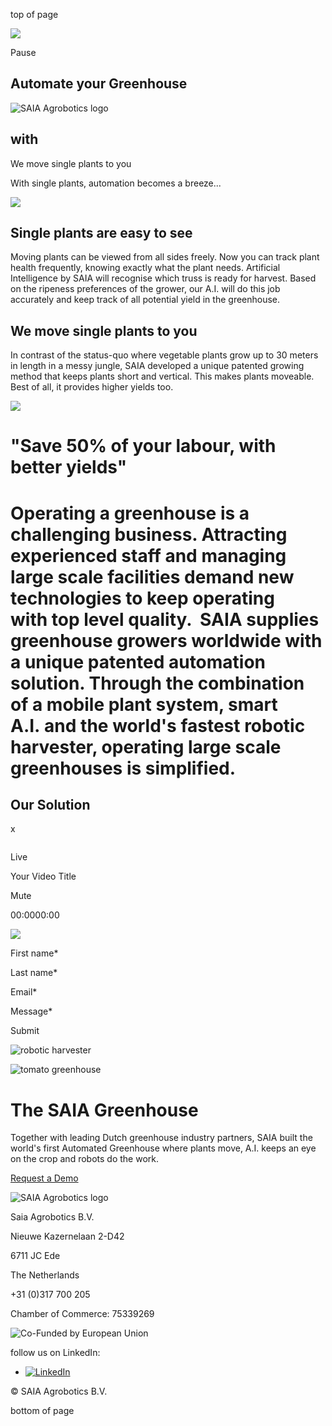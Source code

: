 top of page

![](https://static.wixstatic.com/media/8465ea_5edc573bee0f416b9a0f71aa970a4515f000.jpg/v1/fill/w_14,h_720,al_c,q_80,usm_0.33_1.00_0.00,enc_avif,quality_auto/8465ea_5edc573bee0f416b9a0f71aa970a4515f000.jpg)

Pause

## Automate your Greenhouse

![SAIA Agrobotics logo](https://static.wixstatic.com/media/8e3895_19bc620b222046eca4490713624ef5d6~mv2.png/v1/crop/x_760,y_1,w_1808,h_636/fill/w_254,h_89,fp_0.50_0.50,q_85,usm_0.66_1.00_0.01,enc_avif,quality_auto/8e3895_19bc620b222046eca4490713624ef5d6~mv2.png)

## with

We move single plants to you

With single plants, automation becomes a breeze...

![](https://static.wixstatic.com/media/8465ea_1c7a960b9e404b96b39b7bf69614b939f001.jpg/v1/fill/w_713,h_371,al_c,q_80,usm_0.33_1.00_0.00,enc_avif,quality_auto/8465ea_1c7a960b9e404b96b39b7bf69614b939f001.jpg)

## Single plants are easy to see

Moving plants can be viewed from all sides freely. Now you can track plant health frequently, knowing exactly what the plant needs. Artificial Intelligence by SAIA will recognise which truss is ready for harvest. Based on the ripeness preferences of the grower, our A.I. will do this job accurately and keep track of all potential yield in the greenhouse.

## We move single plants to you

In contrast of the status-quo where vegetable plants grow up to 30 meters in length in a messy jungle, SAIA developed a unique patented growing method that keeps plants short and vertical. This makes plants moveable. Best of all, it provides higher yields too.

![](https://static.wixstatic.com/media/8465ea_264c7bc010ca4e758b0461c8ce45c7ecf002.jpg/v1/fill/w_671,h_335,al_c,q_80,usm_0.33_1.00_0.00,enc_avif,quality_auto/8465ea_264c7bc010ca4e758b0461c8ce45c7ecf002.jpg)

# "Save 50% of your labour,   with better yields"

# Operating a greenhouse is a challenging business. Attracting experienced staff and managing large scale facilities demand new technologies to keep operating with top level quality.   ​   SAIA supplies greenhouse growers worldwide with a unique patented automation solution. Through the combination of a mobile plant system, smart A.I. and the world's fastest robotic harvester, operating large scale greenhouses is simplified.

## Our Solution

x

```

```

Live

Your Video Title

Mute

00:0000:00

![](https://static.wixstatic.com/media/8465ea_299f204a10bd4d5f9b12e47b57fda3c1f000.jpg/v1/fill/w_1920,h_1011,al_c,q_85,usm_0.66_1.00_0.01,enc_auto/8465ea_299f204a10bd4d5f9b12e47b57fda3c1f000.jpg)

First name\*

Last name\*

Email\*

Message\*

Submit

![robotic harvester](https://static.wixstatic.com/media/8465ea_66f6cbeeb7d04564b9cd419962d6ece4~mv2.png/v1/fill/w_495,h_817,al_c,q_90,usm_0.66_1.00_0.01,enc_avif,quality_auto/SAIA3.png)

![tomato greenhouse](https://static.wixstatic.com/media/8e3895_06cd9b3912ce4dadb22a82ffb9d6cf14~mv2.jpeg/v1/crop/x_1,y_139,w_1932,h_1103/fill/w_1149,h_642,fp_0.50_0.50,q_85,usm_0.66_1.00_0.01,enc_avif,quality_auto/SAIA%20Greenhouse%20Clean.jpeg)

# The SAIA Greenhouse

Together with leading Dutch greenhouse industry partners, SAIA built the world's first Automated Greenhouse where plants move, A.I. keeps an eye on the crop and robots do the work.

[Request a Demo](https://www.saia.tech/request-demo)

![SAIA Agrobotics logo](https://static.wixstatic.com/media/8465ea_4c0ed650d5bc43e0bbf86751c9f57889~mv2.png/v1/fill/w_359,h_113,al_c,q_85,usm_0.66_1.00_0.01,enc_avif,quality_auto/8465ea_4c0ed650d5bc43e0bbf86751c9f57889~mv2.png)

Saia Agrobotics B.V.

Nieuwe Kazernelaan 2-D42

6711 JC Ede

The Netherlands

+31 (0)317 700 205

Chamber of Commerce: 75339269

![Co-Funded by European Union](https://static.wixstatic.com/media/8e3895_8b031a2a72604f91849c690dbcb526ce~mv2.png/v1/fill/w_360,h_47,al_c,q_85,usm_0.66_1.00_0.01,enc_avif,quality_auto/8e3895_8b031a2a72604f91849c690dbcb526ce~mv2.png)

follow us on LinkedIn:

- [![LinkedIn](https://static.wixstatic.com/media/11062b_72c275822d4344358ee379f14e7e115f~mv2.png/v1/fill/w_45,h_45,al_c,q_85,usm_0.66_1.00_0.01,enc_avif,quality_auto/11062b_72c275822d4344358ee379f14e7e115f~mv2.png)](https://www.linkedin.com/company/saia-agrobotics/)

© SAIA Agrobotics B.V.

bottom of page